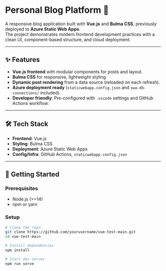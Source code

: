 # Personal Blog Platform 📝

A responsive blog application built with **Vue.js** and **Bulma CSS**, previously deployed to **Azure Static Web Apps**.  
The project demonstrates modern frontend development practices with a clean UI, component-based structure, and cloud deployment.

---

## ✨ Features
- **Vue.js frontend** with modular components for posts and layout.
- **Bulma CSS** for responsive, lightweight styling.
- **Dynamic post rendering** from a data source (reloaded on each refresh).
- **Azure deployment ready** (`staticwebapp.config.json` and `swa-db-connections/` included).
- **Developer friendly**: Pre-configured with `.vscode` settings and GitHub Actions workflow.

---

## 🛠️ Tech Stack
- **Frontend**: Vue.js  
- **Styling**: Bulma CSS  
- **Deployment**: Azure Static Web Apps  
- **Config/Infra**: GitHub Actions, `staticwebapp.config.json`  

---

## 🚀 Getting Started

### Prerequisites
- Node.js (>=14)
- npm or yarn

### Setup
```bash
# Clone the repo
git clone https://github.com/yourusername/vue-test-main.git
cd vue-test-main

# Install dependencies
npm install

# Start dev server
npm run serve
